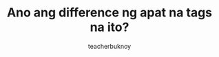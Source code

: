 ---
title: Ano ang difference ng apat na tags na ito?
banner:
  title: "&lt;i>, &lt;b>‚ &lt;strong>, at &lt;em>—Ano ang pagkakaiba?"
  subtitle: HTML Semantics
description: Saan at kailan pwedeng gamitin ang i, em, strong, at b tags?
author: teacherbuknoy
link: 
  label: Panoorin sa YouTube
  url: https://youtube.com/shorts/aq1ngdzTBGY
cover:
  folder: i-em-strong-b
  filename: cover.jpg
  sizes: [300, 600, 900, 1200, 1440, 1920]
  formats: ['png', 'webp', 'avif']
  width: 1080
  height: 1920
tags:
  - html
---